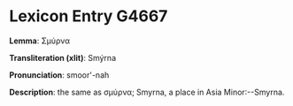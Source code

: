 # Lexicon Entry G4667

**Lemma**: Σμύρνα

**Transliteration (xlit)**: Smýrna

**Pronunciation**: smoor'-nah

**Description**:
the same as σμύρνα; Smyrna, a place in Asia Minor:--Smyrna.
